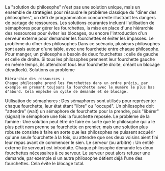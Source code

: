 La "solution du philosophe" n'est pas une solution unique, mais un ensemble de stratégies pour résoudre le problème classique du "dîner des philosophes", un défi de programmation concurrente illustrant les dangers de partage de ressources. Les solutions courantes incluent l'utilisation de sémaphores pour gérer les fourchettes, la mise en place d'une hiérarchie des ressources pour éviter les blocages, ou encore l'introduction d'un serveur externe pour demander les fourchettes et éviter les impasses. 
Le problème du dîner des philosophes
Dans ce scénario, plusieurs philosophes sont assis autour d'une table, avec une fourchette entre chaque philosophe. Pour manger, un philosophe a besoin de deux fourchettes : celle de gauche et celle de droite. Si tous les philosophes prennent leur fourchette gauche en même temps, ils attendront tous leur fourchette droite, créant un blocage (deadlock). 
Solutions au problème

    Hiérarchie des ressources :
    Chaque philosophe prend les fourchettes dans un ordre précis, par exemple en prenant toujours la fourchette avec le numéro le plus bas d'abord. Cela empêche un cycle de demande et de blocage. 

Utilisation de sémaphores :
Des sémaphores sont utilisés pour représenter chaque fourchette, leur état étant "libre" ou "occupé". Un philosophe doit "attendre" (wait) un sémaphore de fourchette pour la prendre, puis "libérer" (signal) le sémaphore une fois la fourchette reposée. 
Le problème de la famine
: Une solution peut être de faire en sorte que le philosophe qui a le plus petit nom prenne sa fourchette en premier, mais une solution plus robuste consiste à faire en sorte que les philosophes ne puissent acquérir qu'une seule fourchette à la fois, ou attendre que ses deux voisins aient fini leur repas avant de commencer le sien. 
Le serveur (ou arbitre) :
Un entité externe (le serveur) est introduite. Chaque philosophe demande les deux fourchettes nécessaires à ce serveur. Le serveur peut alors refuser une demande, par exemple si un autre philosophe détient déjà l'une des fourchettes. Cela évite le blocage total. 

